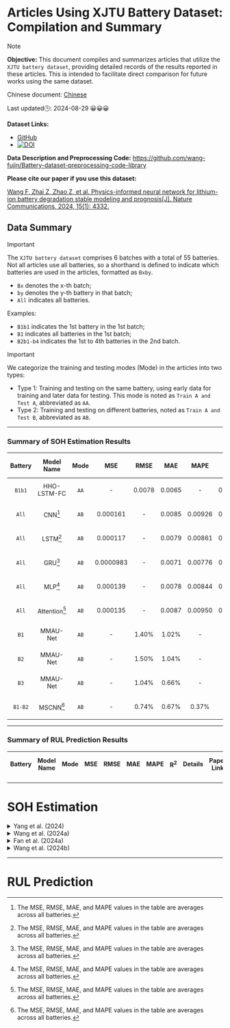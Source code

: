 # Articles Using XJTU Battery Dataset: Compilation and Summary

> [!NOTE]
> **Objective:** This document compiles and summarizes articles that utilize the `XJTU battery dataset`, providing detailed records of the results reported in these articles. This is intended to facilitate direct comparison for future works using the same dataset.

Chinese document: [Chinese](./README-CH.md)

Last updated🕒: 2024-08-29 😀😀😀  

**Dataset Links:**
- [GitHub](https://wang-fujin.github.io/)
- [![DOI](https://zenodo.org/badge/DOI/10.5281/zenodo.10963339.svg)](https://doi.org/10.5281/zenodo.10963339)

**Data Description and Preprocessing Code:**
https://github.com/wang-fujin/Battery-dataset-preprocessing-code-library

**Please cite our paper if you use this dataset:**

[Wang F, Zhai Z, Zhao Z, et al. Physics-informed neural network for lithium-ion battery degradation stable modeling and prognosis[J]. Nature Communications, 2024, 15(1): 4332.](https://www.nature.com/articles/s41467-024-48779-z)

## Data Summary
> [!IMPORTANT]
> The `XJTU battery dataset` comprises 6 batches with a total of 55 batteries. Not all articles use all batteries, so a shorthand is defined to indicate which batteries are used in the articles, formatted as `Bxby`.
> - `Bx` denotes the x-th batch;
> - `by` denotes the y-th battery in that batch;
> - `All` indicates all batteries.
> 
> Examples:
> - `B1b1` indicates the 1st battery in the 1st batch;
> - `B1` indicates all batteries in the 1st batch;
> - `B2b1-b4` indicates the 1st to 4th batteries in the 2nd batch.

> [!IMPORTANT]
> We categorize the training and testing modes (Mode) in the articles into two types:
> - Type 1: Training and testing on the same battery, using early data for training and later data for testing. This mode is noted as `Train A and Test A`, abbreviated as `AA`.
> - Type 2: Training and testing on different batteries, noted as `Train A and Test B`, abbreviated as `AB`.

---


### Summary of SOH Estimation Results
| Battery |   Model Name   | Mode |    MSE     |  RMSE   |  MAE   |    MAPE     | R<sup>2</sup> |              Details              | Paper Link | Non-transfer learning | Transfer learning |
|:-------:|:--------------:|:----:|:----------:|:-------:|:------:|:-----------:|:-------------:|:---------------------------------:|:-----:|:-----:|:-----:|
| `B1b1`  |  HHO-LSTM-FC   | `AA` |     -      | 0.0078  | 0.0065 |      -      |    0.9422     |  [Yang et al. (2024)](#yang2024)  | [link](https://www.mdpi.com/2071-1050/16/15/6316) | ✅ | ✅  |
|  `All`  |    CNN[^1]     | `AB` |  0.000161  | -       | 0.0085 |   0.00926   |    0.9187     | [Wang et al. (2024a)](#wang2024a) | [link](https://www.sciencedirect.com/science/article/pii/S2352152X23032826?via%3Dihub) | ✅ | ❌  |
|  `All`  |    LSTM[^1]    | `AB` |  0.000117  | -       | 0.0079 |   0.00861   |    0.9407     | [Wang et al. (2024a)](#wang2024a) | [link](https://www.sciencedirect.com/science/article/pii/S2352152X23032826?via%3Dihub) | ✅ | ❌  |
|  `All`  |    GRU[^1]     | `AB` | 0.0000983  | -       | 0.0071 |   0.00776   |    0.9503     | [Wang et al. (2024a)](#wang2024a) | [link](https://www.sciencedirect.com/science/article/pii/S2352152X23032826?via%3Dihub) | ✅ | ❌  |
|  `All`  |    MLP[^1]     | `AB` |  0.000139  | -       | 0.0078 |   0.00844   |    0.9331     | [Wang et al. (2024a)](#wang2024a) | [link](https://www.sciencedirect.com/science/article/pii/S2352152X23032826?via%3Dihub) | ✅ | ❌  |
|  `All`  | Attention[^1]  | `AB` |  0.000135  | -       | 0.0087 |   0.00950   |    0.9317     | [Wang et al. (2024a)](#wang2024a) | [link](https://www.sciencedirect.com/science/article/pii/S2352152X23032826?via%3Dihub) | ✅ | ❌  |
|  `B1`   |   MMAU-Net    | `AB` |    -      | 1.40%  | 1.02%  |   -     |      -        | [Fan et al. (2024a)](#fan2024a)   |                                       [link](https://www.mdpi.com/2079-9292/13/16/3244)                                        | ✅ | ❌  |
|  `B2`   |   MMAU-Net    | `AB` |     -     | 1.50%  | 1.04%  |    -    |       -       |  [Fan et al. (2024a)](#fan2024a)  |                                       [link](https://www.mdpi.com/2079-9292/13/16/3244)                                        | ✅ | ❌  |
|  `B3`   |   MMAU-Net    | `AB` |     -     | 1.04%  | 0.66%  |    -    |       -       |  [Fan et al. (2024a)](#fan2024a)  |                                       [link](https://www.mdpi.com/2079-9292/13/16/3244)                                        | ✅ | ❌  |
| `B1-B2` |   MSCNN[^1]   | `AB` |     -     | 0.74%  | 0.67%  |  0.37%  |       -       | [Wang et al. (2024b)](#wang2024b) |                                           [link](https://doi.org/10.3390/en17174220)                                           | ✅ | ❌  |




[^1]: The MSE, RMSE, MAE, and MAPE values in the table are averages across all batteries.

---

### Summary of RUL Prediction Results
| Battery |   Model Name   | Mode |    MSE     |  RMSE   |  MAE   |    MAPE     | R<sup>2</sup> |             Details             | Paper Link | Non-transfer learning | Transfer learning |
|:-------:|:--------------:|:----:|:----------:|:-------:|:------:|:-----------:|:-------------:|:-------------------------------:|:-----:|:-----:|:-----:|

---

# SOH Estimation


<details> 
<summary id="yang2024">
Yang et al. (2024)
</summary>

[Yang G, Wang X, Li R, et al. State of Health Estimation for Lithium-Ion Batteries Based on Transferable Long Short-Term Memory Optimized Using Harris Hawk Algorithm[J]. Sustainability, 2024, 16(15): 6316.](https://www.mdpi.com/2071-1050/16/15/6316)

Used only the 1st battery of Batch-1, noted as `B1b1`.

The article implemented two SOH estimation modes:
1. Pre-training on NASA's B6 and B7 batteries, then fine-tuning with the first 30% data of `B1b1`, followed by testing on `B1b1`.
2. Training with the first 70% data of `B1b1`, followed by testing on `B1b1`.

Results:

|                    | RMSE   | MAE    | R<sup>2</sup> | Mode  |
| ------------------ | ------ | ------ | ------------- | ---  |
| HHO-LSTM-FC-TL(B6) | 0.0037 | 0.0029 | 0.9941        | 1    |
| HHO-LSTM-FC-TL(B7) | 0.0034 | 0.0027 | 0.9952        | 1    |
| HHO-LSTM-FC        | 0.0078 | 0.0065 | 0.9422        | 2    |

</details>

<details>
<summary id="wang2024a">
Wang et al. (2024a)
</summary>

[Wang F, Zhai Z, Liu B, et al. Open access dataset, code library and benchmarking deep learning approaches for state-of-health estimation of lithium-ion batteries[J]. Journal of Energy Storage, 2024, 77: 109884.](https://www.sciencedirect.com/science/article/pii/S2352152X23032826?via%3Dihub)

In this article, we provide a benchmark testing five deep learning models on three types of inputs (`all charging data`, `partial charging data`, `features`) and under three normalization methods.

![Specific Results](./Figures/Wang2024-1.jpg)

The above image shows the results of the five models using `features` as input and `[-1,1] normalization`, with all results magnified by 1000 times. Due to the abundance of results, we only show one type here; other results can be found in the original paper.
</details>

<details>
<summary id="fan2024a">
Fan et al. (2024a)
</summary>

[Fan X, Yang X, Hou F. Integrated Mixed Attention U-Net Mechanisms with Multi-Stage Division Strategy Customized for Accurate Estimation of Lithium-Ion Battery State of Health[J]. Electronics, 2024, 13(16): 3244.](https://www.mdpi.com/2079-9292/13/16/3244)

The article uses data from `Batch-1`, `Batch-2`, and `Batch-3`.
The model inputs are the `raw voltage`, `raw current`, and `raw temperature` data.

Dataset partitioning:

<img src="./Figures/Fan2024a-1.png" alt="Description" width="50%"/>



Experimental results:：

<img src="./Figures/Fan2024a-2.png" alt="Description" width="50%"/>


</details>


<details>
<summary id="wang2024b">
Wang et al. (2024b)
</summary>

[Wang J, Li H, Wu C, et al. State of Health Estimations for Lithium-Ion Batteries Based on MSCNN[J]. Energies, 2024, 17(17): 4220.](https://doi.org/10.3390/en17174220)

The article extracts 8 features from the charging data, which are:
`Constant current charging time`, `Constant voltage charging time`, `Average charging voltage`, `Average charging current`, `Standard deviation of charging voltage`, 
`Skewness of charging current`, `Skewness of charging voltage`, `Kurtosis of charging voltage`.  
Three modes were used to validate the model's performance.

**Note**: In the table below, `Group A` is equivalent to `B1` as defined above;  
`Group B` is equivalent to `B2` as defined above.

---

**Mode 1: Training and testing on the same batch**  
Dataset Partitioning:  

<img src="./Figures/Wang2024b-1.png" alt="Description" width="50%"/>

Results on Batch-1 dataset (`Group A 1`  = `B1b1`):  

<img src="./Figures/Wang2024b-2.png" alt="Description" width="50%"/>


Results on Batch-2 dataset (the article selected odd-numbered batteries from Batch-2, so `Group B x` = `B2b(2x-1)`):  

<img src="./Figures/Wang2024b-3.png" alt="Description" width="50%"/>


---

**Mode 2: Varying the size of the training set**  
Dataset Partitioning:  

<img src="./Figures/Wang2024b-4.png" alt="Description" width="50%"/>

Experimental results:  

<img src="./Figures/Wang2024b-5.png" alt="Description" width="50%"/>


---

**Mode 3: Mixed training and testing on two batches**  
Dataset Partitioning:  

<img src="./Figures/Wang2024b-6.png" alt="Description" width="50%"/>


Experimental results:  

<img src="./Figures/Wang2024b-7.png" alt="Description" width="50%"/>


</details>



---

# RUL Prediction



